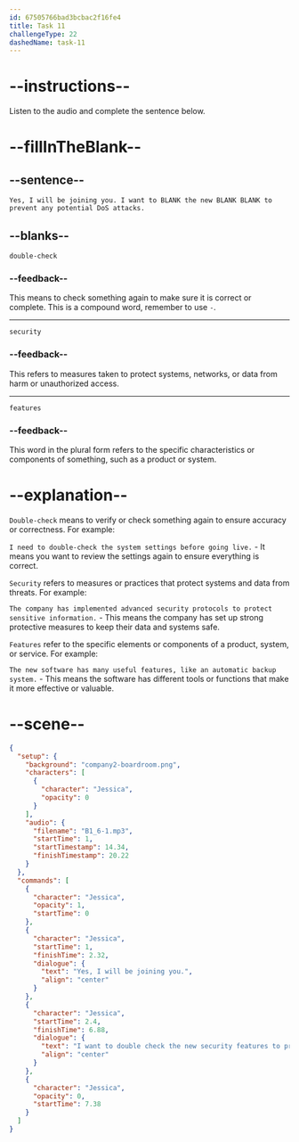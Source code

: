 ```yaml
---
id: 67505766bad3bcbac2f16fe4
title: Task 11
challengeType: 22
dashedName: task-11
---
```


<!-- (Audio) Jessica: Yes, I will be joining you. I want to double-check the new security features to prevent any potential DoS attacks. -->

# --instructions--

Listen to the audio and complete the sentence below.

# --fillInTheBlank--

## --sentence--

`Yes, I will be joining you. I want to BLANK the new BLANK BLANK to prevent any potential DoS attacks.`

## --blanks--

`double-check`

### --feedback--

This means to check something again to make sure it is correct or complete. This is a compound word, remember to use `-`.

---

`security`

### --feedback--

This refers to measures taken to protect systems, networks, or data from harm or unauthorized access.

---

`features`

### --feedback--

This word in the plural form refers to the specific characteristics or components of something, such as a product or system.

# --explanation--

`Double-check` means to verify or check something again to ensure accuracy or correctness. For example:  

`I need to double-check the system settings before going live.` - It means you want to review the settings again to ensure everything is correct.

`Security` refers to measures or practices that protect systems and data from threats. For example:  

`The company has implemented advanced security protocols to protect sensitive information.` - This means the company has set up strong protective measures to keep their data and systems safe.

`Features` refer to the specific elements or components of a product, system, or service. For example:  

`The new software has many useful features, like an automatic backup system.` - This means the software has different tools or functions that make it more effective or valuable.

# --scene--

```json
{
  "setup": {
    "background": "company2-boardroom.png",
    "characters": [
      {
        "character": "Jessica",
        "opacity": 0
      }
    ],
    "audio": {
      "filename": "B1_6-1.mp3",
      "startTime": 1,
      "startTimestamp": 14.34,
      "finishTimestamp": 20.22
    }
  },
  "commands": [
    {
      "character": "Jessica",
      "opacity": 1,
      "startTime": 0
    },
    {
      "character": "Jessica",
      "startTime": 1,
      "finishTime": 2.32,
      "dialogue": {
        "text": "Yes, I will be joining you.",
        "align": "center"
      }
    },
    {
      "character": "Jessica",
      "startTime": 2.4,
      "finishTime": 6.88,
      "dialogue": {
        "text": "I want to double check the new security features to prevent any potential denial of service attacks.",
        "align": "center"
      }
    },
    {
      "character": "Jessica",
      "opacity": 0,
      "startTime": 7.38
    }
  ]
}
```
